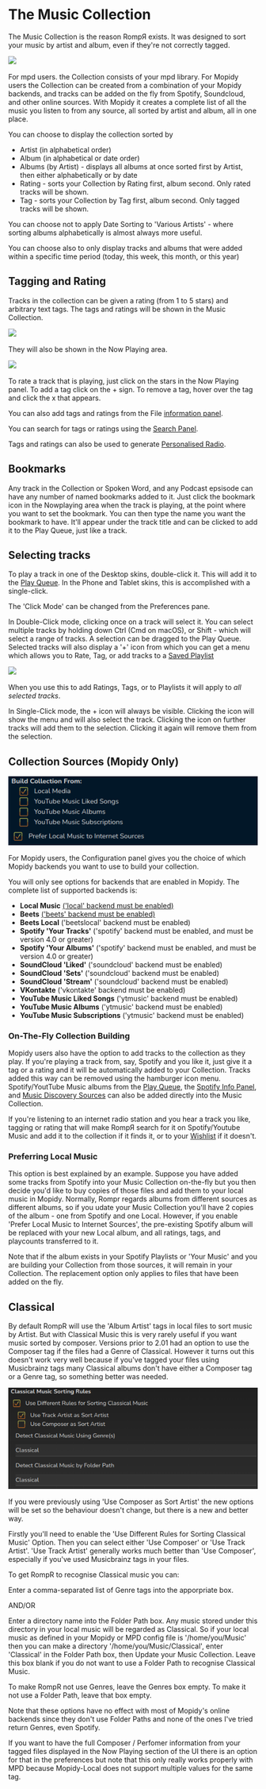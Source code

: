 # The Music Collection

The Music Collection is the reason RompЯ exists. It was designed to sort your music by artist and album, even if they're not correctly tagged.

![](images/collectionnew.png)

For mpd users. the Collection consists of your mpd library. For Mopidy users the Collection can be created from a combination of your Mopidy backends, and tracks can be added on the fly from Spotify, Soundcloud, and other online sources. With Mopidy it creates a complete list of all the music you listen to from any source, all sorted by artist and album, all in one place.

You can choose to display the collection sorted by

* Artist (in alphabetical order)
* Album (in alphabetical or date order)
* Albums (by Artist) - displays all albums at once sorted first by Artist, then either alphabetically or by date
* Rating - sorts your Collection by Rating first, album second. Only rated tracks will be shown.
* Tag - sorts your Collection by Tag first, album second. Only tagged tracks will be shown.

You can choose not to apply Date Sorting to 'Various Artists' - where sorting albums alphabetically is almost always more useful.

You can choose also to only display tracks and albums that were added within a specific time period (today, this week, this month, or this year)

## Tagging and Rating

Tracks in the collection can be given a rating (from 1 to 5 stars) and arbitrary text tags. The tags and ratings will be shown in the Music Collection.

![](images/taggedtrack1.png)

They will also be shown in the Now Playing area.

![](images/taggedtrack2.png)

To rate a track that is playing, just click on the stars in the Now Playing panel. To add a tag click on the + sign. To remove a tag, hover over the tag and click the x that appears.

You can also add tags and ratings from the File [information panel](/RompR/The-Info-Panel).

You can search for tags or ratings using the [Search Panel](/RompR/Searching-For-Music).

Tags and ratings can also be used to generate [Personalised Radio](/RompR/Personalised-Radio).

## Bookmarks

Any track in the Collection or Spoken Word, and any Podcast epsisode can have any number of named bookmarks added to it. Just click the bookmark
icon in the Nowplaying area when the track is playing, at the point where you want to set the bookmark. You can then type the name you want the
bookmark to have. It'll appear under the track title and can be clicked to add it to the Play Queue, just like a track.

## Selecting tracks

To play a track in one of the Desktop skins, double-click it. This will add it to the [Play Queue](/RompR/The-Playlist). In the Phone and Tablet skins, this is accomplished with a single-click.

The 'Click Mode' can be changed from the Preferences pane.

In Double-Click mode, clicking once on a track will select it. You can select multiple tracks by holding down Ctrl (Cmd on macOS), or Shift - which will select a range of tracks. A selection can be dragged to the Play Queue. Selected tracks will also display a '+' icon from which you can get a menu which allows you to Rate, Tag, or add tracks to a [Saved Playlist](/RompR/Using-Saved-Playlists)

![](images/albummenu.png)

When you use this to add Ratings, Tags, or to Playlists it will apply to *all selected tracks*.

In Single-Click mode, the + icon will always be visible. Clicking the icon will show the menu and will also select the track. Clicking the icon on further tracks will add them to the selection. Clicking it again will remove them from the selection.

## Collection Sources (Mopidy Only)

![](images/buildcollectionfrom.png)

For Mopidy users, the Configuration panel gives you the choice of which Mopidy backends you want to use to build your collection.

You will only see options for backends that are enabled in Mopidy. The complete list of supported backends is:

* **Local Music** [('local' backend must be enabled)](/RompR/Rompr-And-Mopidy)
* **Beets** [('beets' backend must be enabled)](/RompR/Rompr-And-Mopidy)
* **Beets Local** ('beetslocal' backend must be enabled)
* **Spotify 'Your Tracks'** ('spotify' backend must be enabled, and must be version 4.0 or greater)
* **Spotify 'Your Albums'** ('spotify' backend must be enabled, and must be version 4.0 or greater)
* **SoundCloud 'Liked'** ('soundcloud' backend must be enabled)
* **SoundCloud 'Sets'** ('soundcloud' backend must be enabled)
* **SoundCloud 'Stream'** ('soundcloud' backend must be enabled)
* **VKontakte** ('vkontakte' backend must be enabled)
* **YouTube Music Liked Songs** ('ytmusic' backend must be enabled)
* **YouTube Music Albums** ('ytmusic' backend must be enabled)
* **YouTube Music Subscriptions** ('ytmusic' backend must be enabled)

### On-The-Fly Collection Building

Mopidy users also have the option to add tracks to the collection as they play. If you're playing a track from, say, Spotify and you like it, just give it a tag or a rating and it will be automatically added to your Collection. Tracks added this way can be removed using the hamburger icon menu. Spotify/YoutTube Music albums from the [Play Queue](/RompR/The-Playlist), the [Spotify Info Panel](/RompR/The-Info-Panel), and [Music Discovery Sources](/RompR/Music-Discovery) can also be added directly into the Music Collection.

If you're listening to an internet radio station and you hear a track you like, tagging or rating that will make RompЯ search for it on Spotify/Youtube Music and add it to the collection if it finds it, or to your [Wishlist](/RompR/The-Wishlist) if it doesn't.

### Preferring Local Music

This option is best explained by an example. Suppose you have added some tracks from Spotify into your Music Collection on-the-fly but you then decide you'd like to buy copies of those files and add them to your local music in Mopidy. Normally, Rompr regards albums from different sources as different albums, so if you udate your Music Collection you'll have 2 copies of the album - one from Spotify and one Local. However, if you enable 'Prefer Local Music to Internet Sources', the pre-existing Spotify album will be replaced with your new Local album, and all ratings, tags, and playcounts transferred to it.

Note that if the album exists in your Spotify Playlists or 'Your Music' and you are building your Collection from those sources, it will remain in your Collection. The replacement option only applies to files that have been added on the fly.

## Classical

By default RompR will use the 'Album Artist' tags in local files to sort music by Artist. But with Classical Music this is very rarely useful if you want music sorted by composer. Versions prior to 2.01 had an option to use the Composer tag if the files had a Genre of Classical. However it turns out this doesn't work very well because if you've tagged your files using Musicbrainz tags many Classical albums don't have either a Composer tag or a Genre tag, so something better was needed.

![](images/composersort.png)

If you were previously using 'Use Composer as Sort Artist' the new options will be set so the behaviour doesn't change, but there is a new and better way.

Firstly you'll need to enable the 'Use Different Rules for Sorting Classical Music' Option. Then you can select either 'Use Composer' or 'Use Track Artist'. 'Use Track Artist' generally works much better than 'Use Composer', especially if you've used Musicbrainz tags in your files.

To get RompR to recognise Classical music you can:

Enter a comma-separated list of Genre tags into the apporpriate box.

AND/OR

Enter a directory name into the Folder Path box. Any music stored under this directory in your local music will be regarded as Classical. So if your local music as defined in your Mopidy or MPD config file is '/home/you/Music' then you can make a directory '/home/you/Music/Classical', enter 'Classical' in the Folder Path box, then Update your Music Collection. Leave this box blank if you do not want to use a Folder Path to recognise Classical Music.

To make RompR not use Genres, leave the Genres box empty. To make it not use a Folder Path, leave that box empty.

Note that these options have no effect with most of Mopidy's online backends since they don't use Folder Paths and none of the ones I've tried return Genres, even Spotify.

If you want to have the full Composer / Perfomer information from your tagged files displayed in the Now Playing section of the UI there is an option for that in the preferences but note that this only really works properly with MPD because Mopidy-Local does not support multiple values for the same tag.
